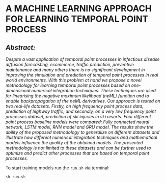 # A MACHINE LEARNING APPROACH FOR LEARNING TEMPORAL POINT PROCESS
## *Abstract:*
_Despite a vast application of temporal point processes in infectious disease diffusion forecasting, ecommerce, traffic prediction, preventive maintenance and many others there is no significant development in improving the simulation and prediction of temporal point processes in real world environments. With this problem at hand we propose a novel methodology for learning temporal point processes based on one-dimensional numerical integration techniques. These techniques are used for linearising the negative maximum likelihood (neML) function and to enable backpropagation of the neML derivatives. Our approach is tested on two real-life datasets. Firstly, on high frequency point process data, prediction of highway traffic, and secondly, on a very low frequency point processes dataset, prediction of ski injuries in ski resorts. Four different point process baseline models were compared: Fully connected neural network, LSTM model, RNN model and GRU model. The results show the ability of the proposed methodology to generalize on different datasets and illustrate how different numerical integration techniques and mathematical models influence the quality of the obtained models. The presented methodology is not limited to these datasets and can be further used to optimize and predict other processes that are based on temporal point processes._

To start training models run the `run.sh` via terminal:
```
sh run.sh
```
